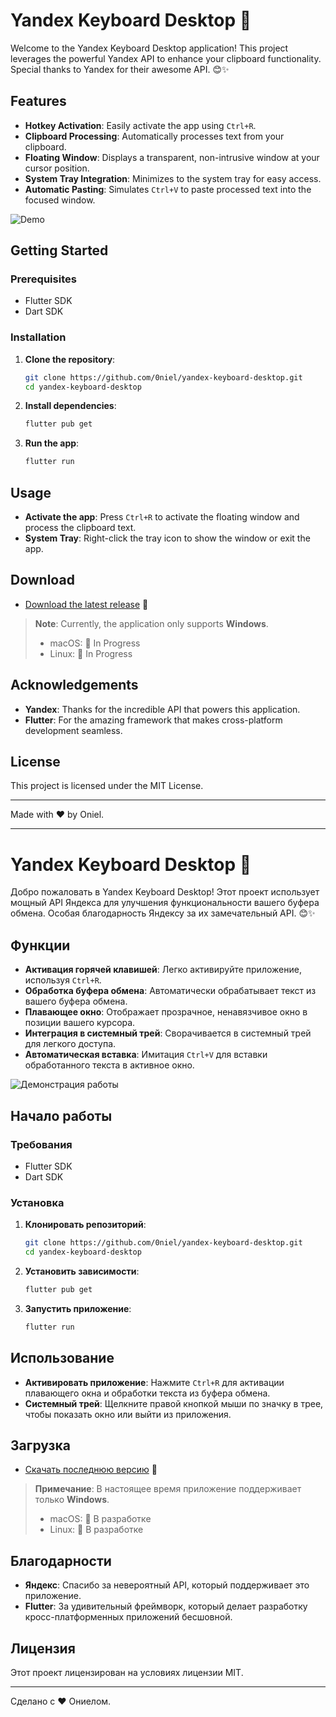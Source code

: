 # Yandex Keyboard Desktop 🚀

Welcome to the Yandex Keyboard Desktop application! This project leverages the powerful Yandex API to enhance your clipboard functionality. Special thanks to Yandex for their awesome API. 😊✨

## Features

- **Hotkey Activation**: Easily activate the app using `Ctrl+R`.
- **Clipboard Processing**: Automatically processes text from your clipboard.
- **Floating Window**: Displays a transparent, non-intrusive window at your cursor position.
- **System Tray Integration**: Minimizes to the system tray for easy access.
- **Automatic Pasting**: Simulates `Ctrl+V` to paste processed text into the focused window.

![Demo](https://github.com/user-attachments/assets/9a3a1247-abc7-4135-9d7c-1537da563366)

## Getting Started

### Prerequisites

- Flutter SDK
- Dart SDK

### Installation

1. **Clone the repository**:
    ```bash
    git clone https://github.com/0niel/yandex-keyboard-desktop.git
    cd yandex-keyboard-desktop
    ```

2. **Install dependencies**:
    ```bash
    flutter pub get
    ```

3. **Run the app**:
    ```bash
    flutter run
    ```

## Usage

- **Activate the app**: Press `Ctrl+R` to activate the floating window and process the clipboard text.
- **System Tray**: Right-click the tray icon to show the window or exit the app.

## Download

- [Download the latest release](https://github.com/0niel/yandex-keyboard-desktop/releases) 🚀

> **Note**: Currently, the application only supports **Windows**.
> - macOS: 🚧 In Progress
> - Linux: 🚧 In Progress

## Acknowledgements

- **Yandex**: Thanks for the incredible API that powers this application.
- **Flutter**: For the amazing framework that makes cross-platform development seamless.

## License

This project is licensed under the MIT License.

---

Made with ❤️ by Oniel.

---

# Yandex Keyboard Desktop 🚀

Добро пожаловать в Yandex Keyboard Desktop! Этот проект использует мощный API Яндекса для улучшения функциональности вашего буфера обмена. Особая благодарность Яндексу за их замечательный API. 😊✨

## Функции

- **Активация горячей клавишей**: Легко активируйте приложение, используя `Ctrl+R`.
- **Обработка буфера обмена**: Автоматически обрабатывает текст из вашего буфера обмена.
- **Плавающее окно**: Отображает прозрачное, ненавязчивое окно в позиции вашего курсора.
- **Интеграция в системный трей**: Сворачивается в системный трей для легкого доступа.
- **Автоматическая вставка**: Имитация `Ctrl+V` для вставки обработанного текста в активное окно.

![Демонстрация работы](https://github.com/user-attachments/assets/9a3a1247-abc7-4135-9d7c-1537da563366)

## Начало работы

### Требования

- Flutter SDK
- Dart SDK

### Установка

1. **Клонировать репозиторий**:
    ```bash
    git clone https://github.com/0niel/yandex-keyboard-desktop.git
    cd yandex-keyboard-desktop
    ```

2. **Установить зависимости**:
    ```bash
    flutter pub get
    ```

3. **Запустить приложение**:
    ```bash
    flutter run
    ```

## Использование

- **Активировать приложение**: Нажмите `Ctrl+R` для активации плавающего окна и обработки текста из буфера обмена.
- **Системный трей**: Щелкните правой кнопкой мыши по значку в трее, чтобы показать окно или выйти из приложения.

## Загрузка

- [Скачать последнюю версию](https://github.com/0niel/yandex-keyboard-desktop/releases) 🚀

> **Примечание**: В настоящее время приложение поддерживает только **Windows**.
> - macOS: 🚧 В разработке
> - Linux: 🚧 В разработке

## Благодарности

- **Яндекс**: Спасибо за невероятный API, который поддерживает это приложение.
- **Flutter**: За удивительный фреймворк, который делает разработку кросс-платформенных приложений бесшовной.

## Лицензия

Этот проект лицензирован на условиях лицензии MIT.

---

Сделано с ❤️ Ониелом.
